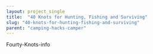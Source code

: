 ```yaml
---
layout: project_single
title:  "40 Knots for Hunting, Fishing and Surviving"
slug: "40-knots-for-hunting-fishing-and-surviving"
parent: "camping-hacks-camper"
---
```

Fourty-Knots-info